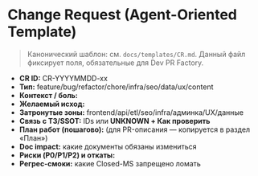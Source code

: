 # Change Request (Agent-Oriented Template)

> Канонический шаблон: см. `docs/templates/CR.md`. Данный файл фиксирует поля, обязательные для Dev PR Factory.

- **CR ID:** CR-YYYYMMDD-xx
- **Тип:** feature/bug/refactor/chore/infra/seo/data/ux/content
- **Контекст / боль:**
- **Желаемый исход:**
- **Затронутые зоны:** frontend/api/etl/seo/infra/админка/UX/данные
- **Связь с ТЗ/SSOT:** IDs или **UNKNOWN + Как проверить**
- **План работ (пошагово):** (для PR-описания — копируется в раздел «План»)
- **Doc impact:** какие документы обязаны измениться
- **Риски (P0/P1/P2) и откаты:**
- **Регрес-смоки:** какие Closed-MS запрещено ломать
